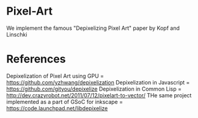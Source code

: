 Pixel-Art
=========

We implement the famous "Depixelizing Pixel Art" paper by Kopf and Linschki

References
==========

Depixelization of Pixel Art using GPU = https://github.com/yzhwang/depixelization
Depixelization in Javascript = https://github.com/gityou/depixelize
Depixelization in Common Lisp = http://dev.crazyrobot.net/2011/07/12/pixelart-to-vector/
THe same project implemented as a part of GSoC for inkscape = https://code.launchpad.net/libdepixelize
